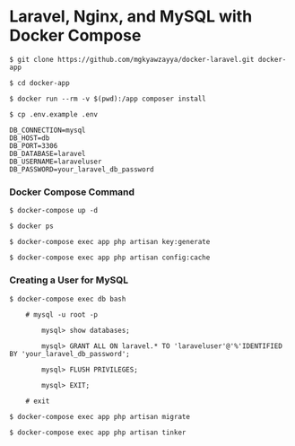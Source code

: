 # Laravel, Nginx, and MySQL with Docker Compose

    $ git clone https://github.com/mgkyawzayya/docker-laravel.git docker-app

    $ cd docker-app

    $ docker run --rm -v $(pwd):/app composer install
    
    $ cp .env.example .env

```
DB_CONNECTION=mysql
DB_HOST=db
DB_PORT=3306
DB_DATABASE=laravel
DB_USERNAME=laraveluser
DB_PASSWORD=your_laravel_db_password
```

### Docker Compose Command

    $ docker-compose up -d

    $ docker ps

    $ docker-compose exec app php artisan key:generate

    $ docker-compose exec app php artisan config:cache

### Creating a User for MySQL

    $ docker-compose exec db bash

        # mysql -u root -p

    		mysql> show databases;

    		mysql> GRANT ALL ON laravel.* TO 'laraveluser'@'%'IDENTIFIED BY 'your_laravel_db_password';

    		mysql> FLUSH PRIVILEGES;

    		mysql> EXIT;

    	# exit

    $ docker-compose exec app php artisan migrate

    $ docker-compose exec app php artisan tinker
